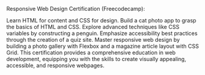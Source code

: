 Responsive Web Design Certification (Freecodecamp):

Learn HTML for content and CSS for design.
Build a cat photo app to grasp the basics of HTML and CSS.
Explore advanced techniques like CSS variables by constructing a penguin.
Emphasize accessibility best practices through the creation of a quiz site.
Master responsive web design by building a photo gallery with Flexbox and a magazine article layout with CSS Grid.
This certification provides a comprehensive education in web development, equipping you with the skills to create visually appealing, accessible, and responsive webpages.
